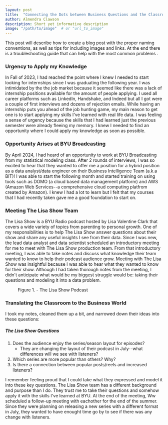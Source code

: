 ```yaml
---
layout: post
title:  "Connecting the Dots between Business Questions and the Classroom"
author: Almendra Clawson
description: Short yet informative description
image: "/path/to/image"  # or "url_to_image"
---
```


<p class="intro"><span class="dropcap">T</span>his post will describe how to create a blog post with the proper naming conventions, as well as tips for including images and links.  At the end there is a troubleshooting guide that can help with the most common problems .</p>


### Urgency to Apply my Knowledge

In Fall of 2023, I had reached the point where I knew I needed to start looking for internships since I was graduating the following year. I was intimidated by the the job market because it seemed like there was a lack of internship positions available for the amount of people applying. I used all career platforms such as LinkedIn, Handshake, and Indeed but all I got were a couple of first interviews and dozens of rejection emails. While having an internship puts you ahead of the job hunting game, my main reason to get one is to start applying my skills I've learned with real life data. I was feeling a sense of urgency because the skills that I had learned just the previous semester were already fleeing my memory. I knew I needed to find an opportunity where I could apply my knowledge as soon as possible.  

### Opportunity Arises at BYU Broadcasting

By April 2024, I had heard of an opportunity to work at BYU Broadcasting from my statistical modeling class. After 2 rounds of interviews, I was so excited to hear that they wanted to offer me a position for a hybrid position as a data analyst/data engineer on their Business Intelligence Team (a.k.a BIT)! I was able to start the following month and started training on using tools such as DOMO (a cloud based data management platform) and AWS (Amazon Web Services--a comprehensive cloud computing platfrom created by Amazon). I knew I had a lot to learn but I felt that my courses that I had recently taken gave me a good foundation to start on.


### Meeting The Lisa Show Team

The Lisa Show is a BYU Radio podcast hosted by Lisa Valentine Clark that covers a wide variety of topics from parenting to personal growth. One of my responsibilities is to help The Lisa Show answer questions about their show and share any useful insights I see from their data. Since I was new, the lead data analyst and data scientist scheduled an introductory meeting for me to meet with The Lisa Show production team. From that introductory meeting, I was able to take notes and discuss what knowledge their team wanted to know to help their podcast audience grow. Meeting with The Lisa Show was insightful because I was able to hear what they wanted to know for their show. Although I had taken thorough notes from the meeting, I didn't anticipate what would be my biggest struggle would be: taking their questions and modeling it into a data problem.

<figure>
	<img src="{{site.url}}/{{site.baseurl}}/assets/img/lisa_show.jpg" alt=""> 
	<figcaption>Figure 1. - The Lisa Show Podcast</figcaption>
</figure>

### Translating the Classroom to the Business World

I took my notes, cleaned them up a bit, and narrowed down their ideas into these questions:

##### The Lisa Show Questions
1. Does the audience enjoy the series/season layout for episodes?
    - They are changing the layout of their podcast in July--what differences will we see with listeners?
2. Which series are more popular than others? Why?
3. Is there a connection between popular posts/reels and increased listeners?

I remember feeling proud that I could take what they expressed and model it into these key questions. The Lisa Show team has a different background and purpose than I do. They trust me to take their questions and somehow apply it with the skills I've learned at BYU. At the end of the meeting, Ww scheduled a follow-up meeting with eachother for the end of the summer. Since they were planning on releasing a new series with a different format in July, they wanted to have enought time go by to see if there was any change with listeners.
